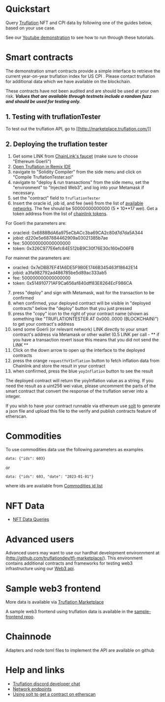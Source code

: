 # Quickstart

Query [Truflation](http://www.truflation.com) NFT and CPI data by
following one of the guides below, based on your use case.

See our [Youtube demonstration](https://www.youtube.com/watch?v=lugCHOxKBPg) to see how to run
through these tutorials.

# Smart contracts

The demonstration smart contracts provide a simple interface to
retrieve the current year-on-year truflation index for US CPI .
Please contact truflation for additional data which we have available
on the blockchain.

These contracts have not been audited and are should be used at your
own risk.  ***Values that are available through testnets include a random
fuzz and should be used for testing only.***

## 1. Testing with truflationTester

To test out the truflation API, go to [[http://marketplace.truflation.com/]]


## 2. Deploying the truflation tester

1. Get some LINK from [ChainLink's faucet](https://faucets.chain.link/) (make sure to choose "Ethereum Goerli")
2. [Open Truflation in Remix IDE](https://remix.ethereum.org/#url=https://raw.githubusercontent.com/truflation/quickstart/main/TruflationTester.sol)
3. navigate to "Solidity Compiler" from the side menu and click on "Compile TruflationTester.sol"
4. navigate to "deploy & run transactions" from the side menu, set the "environment" to "Injected Web3", and log into your Metamask if necessary.
5. set the "contract" field to `TruflationTester`
6. Insert the oracle id, job id, and fee (wei) from the list of [available networks](network.md).  The fee should be 50000000000000 (5 * 10**17 wei).  Get a token address from the list of [chainlink tokens](https://docs.chain.link/resources/link-token-contracts).  

For Goerli the parameters are:
* oracleid: 0x6888BdA6a975eCbACc3ba69CA2c80d7d7da5A344
* jobid: d220e5e687884462909a03021385b7ae
* fee: 500000000000000000
* token: 0x326C977E6efc84E512bB9C30f76E30c160eD06FB

For mainnet the parameters are:
* oracled: 0x7eDBB7EF41A6DE5F9B0E1746B345463f18642E14
* jobid: a3fa982792ad486785be5d89ac333ab5
* fee: 500000000000000000
* token: 0x514910771AF9Ca656af840dff83E8264EcF986CA

7. press "deploy" and sign with Metamask, wait for the transaction to be confirmed
8. when confirmed, your deployed contract will be visible in "deployed contracts" below the "deploy" button that you just pressed
9. press the "copy" icon to the right of your contract name (shown as something like "TRUFLATIONTESTER AT 0x000..0000 (BLOCKCHAIN)") to get your contract's address
10. send some Goerli (or relevant network) LINK directly to your smart contract's address via Metamask or other wallet (0.5 LINK per call - ** if you have a transaction revert issue this means that you did not send the LINK **
11. Click on the down arrow to open up the interface to the deployed contracts
12. press the orange `requestYoYInflation` button to fetch inflation data from Chainlink and store the result in your contract
13. when confirmed, press the blue `yoyInflation` button to see the result

The deployed contract will return the yoyInflation value as a string.
If you need the result as a uint256 wei value, please uncomment the
parts of the smart contract that convert the response of the
truflation server into a integer.

If you wish to have your contract runnable via ethereum use [solt](https://github.com/hjubb/solt) to generate a json file and upload
this file to the verify and publish contracts feature of etherscan.


# Commodities

To use commodities data use the following parameters as examples

```
data: {"ids": 603}
```

or

```
data: {"ids": 603, "date": "2023-01-01"}
```

where ids are available from [Commodities id list](data-ids.csv)

# NFT Data

* [NFT Data Queries](nft-api.md)

# Advanced users

Advanced users may want to use our hardhat development environnment at
(http://github.com/truflationdev/tfi-marketplace/).  This environment
contains additional contracts and frameworks for testing web3 
infrastructure using our [Web3 api](http://github.com/truflationdev/tfi-api/).

# Sample web3 frontend

More data is available via [Truflation Marketplace](http://marketplace.truflation.com/)

A sample web3 frontend using truflation data is available in the
[sample-frontend repo](https://github.com/truflation/sample-frontend).

# Chainnode

Adapters and node toml files to implement the API are available on github


# Help and links

* [Truflation discord developer chat](https://discord.com/channels/967280164071407666/968071680360587264)
* [Network endpoints](network.md)
* [Using solt to get a contract on etherscan](https://blog.jubb.xyz/post/solt-release/)
